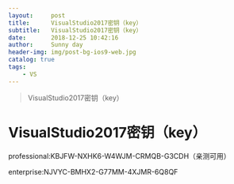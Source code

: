 ```yaml
---
layout:     post
title:      VisualStudio2017密钥（key）
subtitle:   VisualStudio2017密钥（key）
date:       2018-12-25 10:42:16
author:     Sunny day
header-img: img/post-bg-ios9-web.jpg
catalog: true
tags:
    - VS
---
```


>VisualStudio2017密钥（key）

# VisualStudio2017密钥（key）


professional:KBJFW-NXHK6-W4WJM-CRMQB-G3CDH（亲测可用）

enterprise:NJVYC-BMHX2-G77MM-4XJMR-6Q8QF

